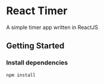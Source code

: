 # React Timer
A simple timer app written in ReactJS

## Getting Started
### Install dependencies
```bash
npm install
```
